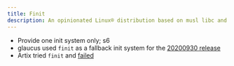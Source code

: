```yaml
---
title: Finit
description: An opinionated Linux® distribution based on musl libc and toybox
---
```


- Provide one init system only; s6
- glaucus used `finit` as a fallback init system for the [20200930 release](https://github.com/glaucuslinux/glaucus/releases/tag/30092020)
- Artix tried `finit` and [failed](https://gitea.artixlinux.org/konimex/finit)
